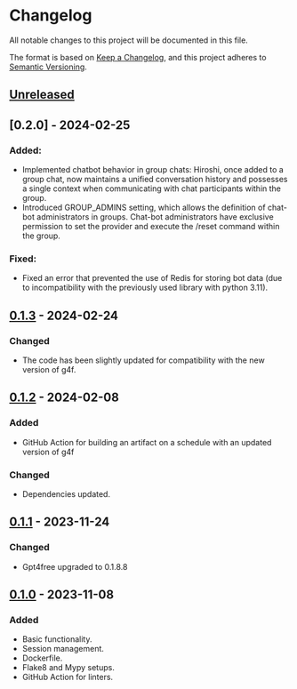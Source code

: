 # Changelog

All notable changes to this project will be documented in this file.

The format is based on [Keep a Changelog](https://keepachangelog.com/en/1.0.0/),
and this project adheres to [Semantic Versioning](https://semver.org/spec/v2.0.0.html).

## [Unreleased]

## [0.2.0] - 2024-02-25

### Added:
- Implemented chatbot behavior in group chats: Hiroshi, once added to a group chat, now maintains a unified 
conversation history and possesses a single context when communicating with chat participants within the group.
- Introduced GROUP_ADMINS setting, which allows the definition of chat-bot administrators in groups. Chat-bot 
administrators have exclusive permission to set the provider and execute the /reset command within the group.

### Fixed:
- Fixed an error that prevented the use of Redis for storing bot data (due to incompatibility with the previously 
used library with python 3.11).


## [0.1.3] - 2024-02-24

### Changed

- The code has been slightly updated for compatibility with the new version of g4f.


## [0.1.2] - 2024-02-08

### Added 

- GitHub Action for building an artifact on a schedule with an updated version of g4f

### Changed

- Dependencies updated.


## [0.1.1] - 2023-11-24

### Changed

- Gpt4free upgraded to 0.1.8.8

## [0.1.0] - 2023-11-08

### Added

- Basic functionality.
- Session management.
- Dockerfile.
- Flake8 and Mypy setups.
- GitHub Action for linters.

[Unreleased]: https://github.com/s-nagaev/hiroshi/compare/v0.1.3...HEAD
[0.1.3]: https://github.com/s-nagaev/hiroshi/tree/v0.1.3
[0.1.2]: https://github.com/s-nagaev/hiroshi/tree/v0.1.2
[0.1.1]: https://github.com/s-nagaev/hiroshi/tree/v0.1.1
[0.1.0]: https://github.com/s-nagaev/hiroshi/tree/v0.1.0